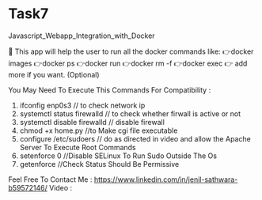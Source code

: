 # Task7
Javascript_Webapp_Integration_with_Docker

📌 This app will help the user to run all the docker commands like:
👉docker images
👉docker ps
👉docker run
👉docker rm -f
👉docker exec
👉 add more if you want. (Optional)

You May Need To Execute This Commands For Compatibility :
1) ifconfig enp0s3 // to check network ip
2) systemctl status firewalld // to check whether firwall is active or not
3) systemctl disable firewalld // disable firewall
4) chmod +x home.py //to Make cgi file executable
5) configure /etc/sudoers // do as directed in video and allow the Apache Server To Execute Root Commands
6) setenforce 0 //Disable SELinux To Run Sudo Outside The Os
7) getenforce //Check Status Should Be Permissive 

Feel Free To Contact Me : https://www.linkedin.com/in/jenil-sathwara-b59572146/
Video : 
